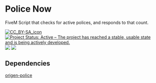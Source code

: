 # Police Now
FiveM Script that checks for active polices, and responds to that count.
<p align="left">
  <a href="https://creativecommons.org/licenses/by-sa/4.0/"><img src="https://licensebuttons.net/l/by-sa/4.0/88x31.png" alt="CC_BY-SA_icon"/></a>
  <a href="https://www.repostatus.org/#active"><img src="https://www.repostatus.org/badges/latest/active.svg" alt="Project Status: Active – The project has reached a stable, usable state and is being actively developed." /></a>
  <img src="https://badge.eu.org/github/license/silvericarus/si_npccontrol"/>
  <img src="https://badge.eu.org/static/tag/5c5c5c/v1.0/FF6F00?icon=tag&opacity=0.8"/>
</p>

## Dependencies
[origen-police](https://www.origennetwork.store/package/5884106)
